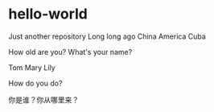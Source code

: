 # hello-world
Just another repository
Long long ago
China America Cuba

How old are you?
What's your name?

Tom Mary Lily

How do you do?

你是谁？你从哪里来？
